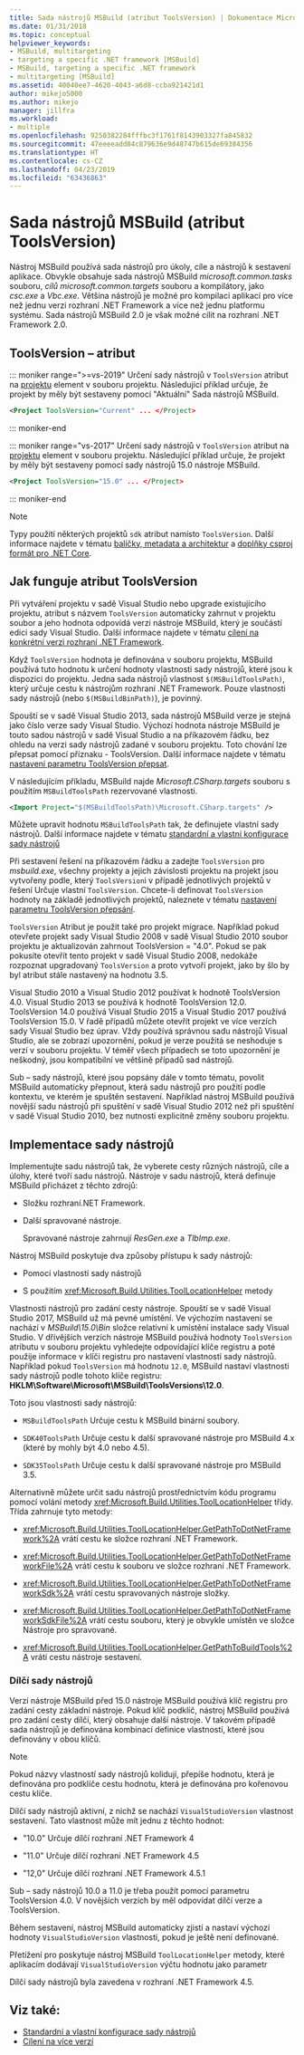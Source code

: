 ```yaml
---
title: Sada nástrojů MSBuild (atribut ToolsVersion) | Dokumentace Microsoftu
ms.date: 01/31/2018
ms.topic: conceptual
helpviewer_keywords:
- MSBuild, multitargeting
- targeting a specific .NET framework [MSBuild]
- MSBuild, targeting a specific .NET framework
- multitargeting [MSBuild]
ms.assetid: 40040ee7-4620-4043-a6d8-ccba921421d1
author: mikejo5000
ms.author: mikejo
manager: jillfra
ms.workload:
- multiple
ms.openlocfilehash: 9250382284fffbc3f1761f8143903327fa845832
ms.sourcegitcommit: 47eeeeadd84c879636e9d48747b615de69384356
ms.translationtype: HT
ms.contentlocale: cs-CZ
ms.lasthandoff: 04/23/2019
ms.locfileid: "63436863"
---
```

# <a name="msbuild-toolset-toolsversion"></a>Sada nástrojů MSBuild (atribut ToolsVersion)

Nástroj MSBuild používá sada nástrojů pro úkoly, cíle a nástrojů k sestavení aplikace. Obvykle obsahuje sada nástrojů MSBuild *microsoft.common.tasks* souboru, *cílů microsoft.common.targets* souboru a kompilátory, jako *csc.exe* a  *Vbc.exe*. Většina nástrojů je možné pro kompilaci aplikací pro více než jednu verzi rozhraní .NET Framework a více než jednu platformu systému. Sada nástrojů MSBuild 2.0 je však možné cílit na rozhraní .NET Framework 2.0.

## <a name="toolsversion-attribute"></a>ToolsVersion – atribut
::: moniker range=">=vs-2019"
 Určení sady nástrojů v `ToolsVersion` atribut na [projektu](../msbuild/project-element-msbuild.md) element v souboru projektu. Následující příklad určuje, že projekt by měly být sestaveny pomocí "Aktuální" Sada nástrojů MSBuild.

```xml
<Project ToolsVersion="Current" ... </Project>
```

::: moniker-end

::: moniker range="vs-2017"
 Určení sady nástrojů v `ToolsVersion` atribut na [projektu](../msbuild/project-element-msbuild.md) element v souboru projektu. Následující příklad určuje, že projekt by měly být sestaveny pomocí sady nástrojů 15.0 nástroje MSBuild.

```xml
<Project ToolsVersion="15.0" ... </Project>
```

::: moniker-end

> [!NOTE]
> Typy použití některých projektů `sdk` atribut namísto `ToolsVersion`. Další informace najdete v tématu [balíčky, metadata a architektur](/dotnet/core/packages) a [doplňky csproj formát pro .NET Core](/dotnet/core/tools/csproj).

## <a name="how-the-toolsversion-attribute-works"></a>Jak funguje atribut ToolsVersion

 Při vytváření projektu v sadě Visual Studio nebo upgrade existujícího projektu, atribut s názvem `ToolsVersion` automaticky zahrnut v projektu soubor a jeho hodnota odpovídá verzi nástroje MSBuild, který je součástí edici sady Visual Studio. Další informace najdete v tématu [cílení na konkrétní verzi rozhraní .NET Framework](../ide/visual-studio-multi-targeting-overview.md).

 Když `ToolsVersion` hodnota je definována v souboru projektu, MSBuild používá tuto hodnotu k určení hodnoty vlastnosti sady nástrojů, které jsou k dispozici do projektu. Jedna sada nástrojů vlastnost `$(MSBuildToolsPath)`, který určuje cestu k nástrojům rozhraní .NET Framework. Pouze vlastnosti sady nástrojů (nebo `$(MSBuildBinPath)`), je povinný.

 Spouští se v sadě Visual Studio 2013, sada nástrojů MSBuild verze je stejná jako číslo verze sady Visual Studio. Výchozí hodnota nástroje MSBuild je touto sadou nástrojů v sadě Visual Studio a na příkazovém řádku, bez ohledu na verzi sady nástrojů zadané v souboru projektu.  Toto chování lze přepsat pomocí příznaku - ToolsVersion. Další informace najdete v tématu [nastavení parametru ToolsVersion přepsat](../msbuild/overriding-toolsversion-settings.md).

 V následujícím příkladu, MSBuild najde *Microsoft.CSharp.targets* souboru s použitím `MSBuildToolsPath` rezervované vlastnosti.

```xml
<Import Project="$(MSBuildToolsPath)\Microsoft.CSharp.targets" />
```

 Můžete upravit hodnotu `MSBuildToolsPath` tak, že definujete vlastní sady nástrojů. Další informace najdete v tématu [standardní a vlastní konfigurace sady nástrojů](../msbuild/standard-and-custom-toolset-configurations.md)

 Při sestavení řešení na příkazovém řádku a zadejte `ToolsVersion` pro *msbuild.exe*, všechny projekty a jejich závislosti projektu na projekt jsou vytvořeny podle, který `ToolsVersion`i v případě jednotlivých projektů v řešení Určuje vlastní `ToolsVersion`. Chcete-li definovat `ToolsVersion` hodnoty na základě jednotlivých projektů, naleznete v tématu [nastavení parametru ToolsVersion přepsání](../msbuild/overriding-toolsversion-settings.md).

 `ToolsVersion` Atribut je použit také pro projekt migrace. Například pokud otevřete projekt sady Visual Studio 2008 v sadě Visual Studio 2010 soubor projektu je aktualizován zahrnout ToolsVersion = "4.0". Pokud se pak pokusíte otevřít tento projekt v sadě Visual Studio 2008, nedokáže rozpoznat upgradovaný `ToolsVersion` a proto vytvoří projekt, jako by šlo by byl atribut stále nastavený na hodnotu 3.5.

 Visual Studio 2010 a Visual Studio 2012 používat k hodnotě ToolsVersion 4.0. Visual Studio 2013 se používá k hodnotě ToolsVersion 12.0. ToolsVersion 14.0 používá Visual Studio 2015 a Visual Studio 2017 používá ToolsVersion 15.0. V řadě případů můžete otevřít projekt ve více verzích sady Visual Studio bez úprav. Vždy používá správnou sadu nástrojů Visual Studio, ale se zobrazí upozornění, pokud je verze použitá se neshoduje s verzí v souboru projektu. V téměř všech případech se toto upozornění je neškodný, jsou kompatibilní ve většině případů sad nástrojů.

 Sub – sady nástrojů, které jsou popsány dále v tomto tématu, povolit MSBuild automaticky přepnout, která sadu nástrojů pro použití podle kontextu, ve kterém je spuštěn sestavení. Například nástroj MSBuild používá novější sadu nástrojů při spuštění v sadě Visual Studio 2012 než při spuštění v sadě Visual Studio 2010, bez nutnosti explicitně změny souboru projektu.

## <a name="toolset-implementation"></a>Implementace sady nástrojů

 Implementujte sadu nástrojů tak, že vyberete cesty různých nástrojů, cíle a úlohy, které tvoří sadu nástrojů. Nástroje v sadu nástrojů, která definuje MSBuild přicházet z těchto zdrojů:

- Složku rozhraní.NET Framework.

- Další spravované nástroje.

  Spravované nástroje zahrnují *ResGen.exe* a *TlbImp.exe*.

Nástroj MSBuild poskytuje dva způsoby přístupu k sady nástrojů:

- Pomocí vlastností sady nástrojů

- S použitím <xref:Microsoft.Build.Utilities.ToolLocationHelper> metody

Vlastnosti nástrojů pro zadání cesty nástroje. Spouští se v sadě Visual Studio 2017, MSBuild už má pevné umístění. Ve výchozím nastavení se nachází v *MSBuild\15.0\Bin* složce relativní k umístění instalace sady Visual Studio. V dřívějších verzích nástroje MSBuild používá hodnoty `ToolsVersion` atributu v souboru projektu vyhledejte odpovídající klíče registru a poté použije informace v klíči registru pro nastavení vlastností sady nástrojů. Například pokud `ToolsVersion` má hodnotu `12.0`, MSBuild nastaví vlastnosti sady nástrojů podle tohoto klíče registru: **HKLM\Software\Microsoft\MSBuild\ToolsVersions\12.0**.

 Toto jsou vlastnosti sady nástrojů:

- `MSBuildToolsPath` Určuje cestu k MSBuild binární soubory.

- `SDK40ToolsPath` Určuje cestu k další spravované nástroje pro MSBuild 4.x (které by mohly být 4.0 nebo 4.5).

- `SDK35ToolsPath` Určuje cestu k další spravované nástroje pro MSBuild 3.5.

Alternativně můžete určit sadu nástrojů prostřednictvím kódu programu pomocí volání metody <xref:Microsoft.Build.Utilities.ToolLocationHelper> třídy. Třída zahrnuje tyto metody:

- <xref:Microsoft.Build.Utilities.ToolLocationHelper.GetPathToDotNetFramework%2A> vrátí cestu ke složce rozhraní .NET Framework.

- <xref:Microsoft.Build.Utilities.ToolLocationHelper.GetPathToDotNetFrameworkFile%2A> vrátí cestu k souboru ve složce rozhraní .NET Framework.

- <xref:Microsoft.Build.Utilities.ToolLocationHelper.GetPathToDotNetFrameworkSdk%2A> vrátí cestu spravovaných nástroje složky.

- <xref:Microsoft.Build.Utilities.ToolLocationHelper.GetPathToDotNetFrameworkSdkFile%2A> vrátí cestu souboru, který je obvykle umístěn ve složce Nástroje pro spravované.

- <xref:Microsoft.Build.Utilities.ToolLocationHelper.GetPathToBuildTools%2A> vrátí cestu nástroje sestavení.

### <a name="sub-toolsets"></a>Dílčí sady nástrojů

 Verzí nástroje MSBuild před 15.0 nástroje MSBuild používá klíč registru pro zadání cesty základní nástroje. Pokud klíč podklíč, nástroj MSBuild používá pro zadání cesty dílčí, který obsahuje další nástroje. V takovém případě sada nástrojů je definována kombinací definice vlastností, které jsou definovány v obou klíčů.

> [!NOTE]
> Pokud názvy vlastností sady nástrojů kolidují, přepíše hodnotu, která je definována pro podklíče cestu hodnotu, která je definována pro kořenovou cestu klíče.

 Dílčí sady nástrojů aktivní, z nichž se nachází `VisualStudioVersion` vlastnost sestavení. Tato vlastnost může mít jednu z těchto hodnot:

- "10.0" Určuje dílčí rozhraní .NET Framework 4

- "11.0" Určuje dílčí rozhraní .NET Framework 4.5

- "12,0" Určuje dílčí rozhraní .NET Framework 4.5.1

Sub – sady nástrojů 10.0 a 11.0 je třeba použít pomocí parametru ToolsVersion 4.0. V novějších verzích by měl odpovídat dílčí verze a ToolsVersion.

Během sestavení, nástroj MSBuild automaticky zjistí a nastaví výchozí hodnoty `VisualStudioVersion` vlastnosti, pokud je ještě není definované.

Přetížení pro poskytuje nástroj MSBuild `ToolLocationHelper` metody, které aplikacím dodávají `VisualStudioVersion` výčtu hodnotu jako parametr

Dílčí sady nástrojů byla zavedena v rozhraní .NET Framework 4.5.

## <a name="see-also"></a>Viz také:

- [Standardní a vlastní konfigurace sady nástrojů](../msbuild/standard-and-custom-toolset-configurations.md)
- [Cílení na více verzí](../msbuild/msbuild-multitargeting-overview.md)
